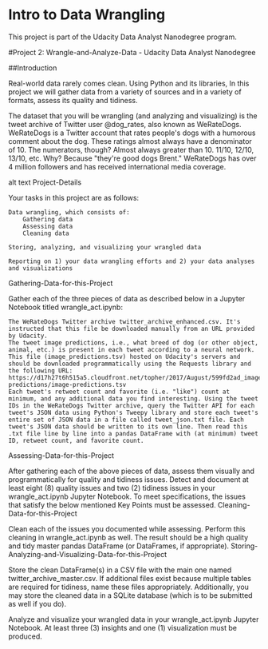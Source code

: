 # Intro to Data Wrangling
This project is part of the Udacity Data Analyst Nanodegree program.

#Project 2: Wrangle-and-Analyze-Data - Udacity Data Analyst Nanodegree

##Introduction

Real-world data rarely comes clean. Using Python and its libraries, In this project we will gather data from a variety of sources and in a variety of formats, assess its quality and tidiness.

The dataset that you will be wrangling (and analyzing and visualizing) is the tweet archive of Twitter user @dog_rates, also known as WeRateDogs. WeRateDogs is a Twitter account that rates people's dogs with a humorous comment about the dog. These ratings almost always have a denominator of 10. The numerators, though? Almost always greater than 10. 11/10, 12/10, 13/10, etc. Why? Because "they're good dogs Brent." WeRateDogs has over 4 million followers and has received international media coverage.

alt text
Project-Details

Your tasks in this project are as follows:

    Data wrangling, which consists of:
        Gathering data
        Assessing data
        Cleaning data

    Storing, analyzing, and visualizing your wrangled data

    Reporting on 1) your data wrangling efforts and 2) your data analyses and visualizations

Gathering-Data-for-this-Project

Gather each of the three pieces of data as described below in a Jupyter Notebook titled wrangle_act.ipynb:

    The WeRateDogs Twitter archive twitter_archive_enhanced.csv. It's instructed that this file be downloaded manually from an URL provided by Udacity.
    The tweet image predictions, i.e., what breed of dog (or other object, animal, etc.) is present in each tweet according to a neural network. This file (image_predictions.tsv) hosted on Udacity's servers and should be downloaded programmatically using the Requests library and the following URL: https://d17h27t6h515a5.cloudfront.net/topher/2017/August/599fd2ad_image-predictions/image-predictions.tsv
    Each tweet's retweet count and favorite (i.e. "like") count at minimum, and any additional data you find interesting. Using the tweet IDs in the WeRateDogs Twitter archive, query the Twitter API for each tweet's JSON data using Python's Tweepy library and store each tweet's entire set of JSON data in a file called tweet_json.txt file. Each tweet's JSON data should be written to its own line. Then read this .txt file line by line into a pandas DataFrame with (at minimum) tweet ID, retweet count, and favorite count.

Assessing-Data-for-this-Project

After gathering each of the above pieces of data, assess them visually and programmatically for quality and tidiness issues. Detect and document at least eight (8) quality issues and two (2) tidiness issues in your wrangle_act.ipynb Jupyter Notebook. To meet specifications, the issues that satisfy the below mentioned Key Points must be assessed.
Cleaning-Data-for-this-Project

Clean each of the issues you documented while assessing. Perform this cleaning in wrangle_act.ipynb as well. The result should be a high quality and tidy master pandas DataFrame (or DataFrames, if appropriate).
Storing-Analyzing-and-Visualizing-Data-for-this-Project

Store the clean DataFrame(s) in a CSV file with the main one named twitter_archive_master.csv. If additional files exist because multiple tables are required for tidiness, name these files appropriately. Additionally, you may store the cleaned data in a SQLite database (which is to be submitted as well if you do).

Analyze and visualize your wrangled data in your wrangle_act.ipynb Jupyter Notebook. At least three (3) insights and one (1) visualization must be produced.
